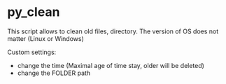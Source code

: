 # py_clean
This script allows to clean old files, directory.
The version of OS does not matter (Linux or Windows)

Custom settings:
  - change the time (Maximal age of time stay, older will be deleted)
  - change the FOLDER path 
